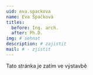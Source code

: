```yaml
---
uid: eva.spackova
name: Eva Špačková
titles:
  before: Ing. arch.
  after: Ph.D.
img: # sehnat
description: # zajistit
mail: # - zjistit
---
```


Tato stránka je zatím ve výstavbě
